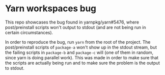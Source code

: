 Yarn workspaces bug
===

This repo showcases the bug found in yarnpkg/yarn#5476, where post/preinstall scripts won't output to stdout (and are not being run in certain circumstances).

In order to reproduce the bug, run `yarn` from the root of the project. The post/preinstall scripts of `package-a` won't show up in the stdout stream, but the
failing scripts in `package-b` and `package-c` will (one of them in random, since yarn is doing parallel work). This was made in order to make sure that the scripts
are actually being run and to make sure the problem is the output to stdout.
